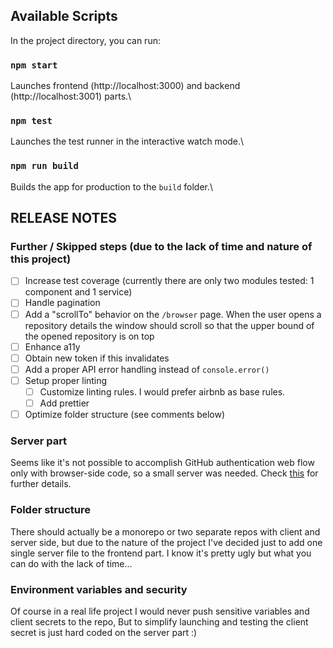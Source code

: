 ## Available Scripts

In the project directory, you can run:

### `npm start`
Launches frontend (http://localhost:3000) and backend (http://localhost:3001) parts.\

### `npm test`
Launches the test runner in the interactive watch mode.\

### `npm run build`
Builds the app for production to the `build` folder.\


## RELEASE NOTES

### Further / Skipped steps (due to the lack of time and nature of this project)
- [ ] Increase test coverage (currently there are only two modules tested: 1 component and 1 service)
- [ ] Handle pagination
- [ ] Add a "scrollTo" behavior on the `/browser` page. When the user opens a repository details
  the window should scroll so that the upper bound of the opened repository is on top
- [ ] Enhance a11y
- [ ] Obtain new token if this invalidates
- [ ] Add a proper API error handling instead of `console.error()`
- [ ] Setup proper linting
    - [ ] Customize linting rules. I would prefer airbnb as base rules.
    - [ ] Add prettier
- [ ] Optimize folder structure (see comments below)

### Server part
Seems like it's not possible to accomplish GitHub authentication web flow only with browser-side code,
so a small server was needed. Check [this](https://github.com/isaacs/github/issues/330) for further details.

### Folder structure
There should actually be a monorepo or two separate repos with client and server side,
but due to the nature of the project I've decided just to add one single server file to the
frontend part. I know it's pretty ugly but what you can do with the lack of time...

### Environment variables and security
Of course in a real life project I would never push sensitive variables and client secrets to the repo,
But to simplify launching and testing the client secret is just hard coded on the server part :)
